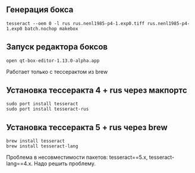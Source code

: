 ## Генерация бокса
```
tesseract --oem 0 -l rus rus.nenl1985-p4-1.exp0.tiff rus.nenl1985-p4-1.exp0 batch.nochop makebox
```

## Запуск редактора боксов
```
open qt-box-editor-1.13.0-alpha.app
```
Работает только с тессерактом из brew

## Установка тессеракта 4 + rus через макпортс
```
sudo port install tesseract
sudo port install tesseract-rus
```

## Установка тессеракта 5 + rus через brew
```
brew install tesseract
brew install tesseract-lang 
```
Проблема в несовместимости пакетов: tesseract==5.x, tesseract-lang==4.x.
Надо решить проблему.

